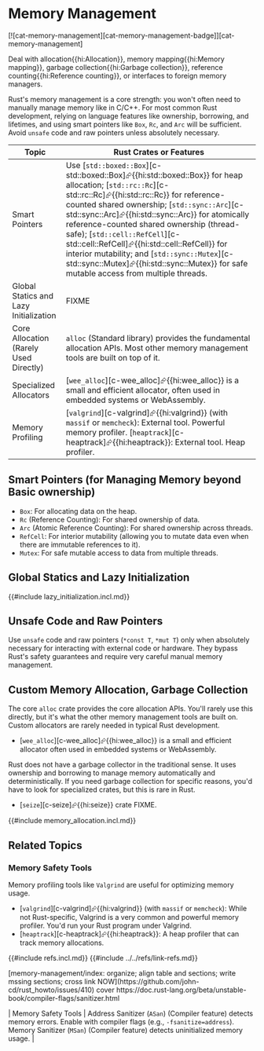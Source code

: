 # Memory Management

[![cat-memory-management][cat-memory-management-badge]][cat-memory-management]

Deal with allocation{{hi:Allocation}}, memory mapping{{hi:Memory mapping}}, garbage collection{{hi:Garbage collection}}, reference counting{{hi:Reference counting}}, or interfaces to foreign memory managers.

Rust's memory management is a core strength: you won't often need to manually manage memory like in C/C++. For most common Rust development, relying on language features like ownership, borrowing, and lifetimes, and using smart pointers like `Box`, `Rc`, and `Arc` will be sufficient. Avoid `unsafe` code and raw pointers unless absolutely necessary.

| Topic | Rust Crates or Features |
|---|---|
| Smart Pointers | Use [`std::boxed::Box`][c-std::boxed::Box]⮳{{hi:std::boxed::Box}} for heap allocation; [`std::rc::Rc`][c-std::rc::Rc]⮳{{hi:std::rc::Rc}} for reference-counted shared ownership; [`std::sync::Arc`][c-std::sync::Arc]⮳{{hi:std::sync::Arc}} for atomically reference-counted shared ownership (thread-safe); [`std::cell::RefCell`][c-std::cell::RefCell]⮳{{hi:std::cell::RefCell}} for interior mutability; and [`std::sync::Mutex`][c-std::sync::Mutex]⮳{{hi:std::sync::Mutex}} for safe mutable access from multiple threads. |
| Global Statics and Lazy Initialization | FIXME |
| Core Allocation (Rarely Used Directly) | `alloc` (Standard library) provides the fundamental allocation APIs. Most other memory management tools are built on top of it. |
| Specialized Allocators | [`wee_alloc`][c-wee_alloc]⮳{{hi:wee_alloc}} is a small and efficient allocator, often used in embedded systems or WebAssembly. |
| Memory Profiling | [`valgrind`][c-valgrind]⮳{{hi:valgrind}} (with `massif` or `memcheck`): External tool. Powerful memory profiler. [`heaptrack`][c-heaptrack]⮳{{hi:heaptrack}}: External tool. Heap profiler. |

## Smart Pointers (for Managing Memory beyond Basic ownership)

- `Box`: For allocating data on the heap.
- `Rc` (Reference Counting): For shared ownership of data.
- `Arc` (Atomic Reference Counting): For shared ownership across threads.
- `RefCell`: For interior mutability (allowing you to mutate data even when there are immutable references to it).
- `Mutex`: For safe mutable access to data from multiple threads.

## Global Statics and Lazy Initialization

{{#include lazy_initialization.incl.md}}

## Unsafe Code and Raw Pointers

Use `unsafe` code and raw pointers (`*const T`, `*mut T`) only when absolutely necessary for interacting with external code or hardware. They bypass Rust's safety guarantees and require very careful manual memory management.

## Custom Memory Allocation, Garbage Collection

The core `alloc` crate provides the core allocation APIs. You'll rarely use this directly, but it's what the other memory management tools are built on. Custom allocators are rarely needed in typical Rust development.

- [`wee_alloc`][c-wee_alloc]⮳{{hi:wee_alloc}} is a small and efficient allocator often used in embedded systems or WebAssembly.

Rust does not have a garbage collector in the traditional sense. It uses ownership and borrowing to manage memory automatically and deterministically. If you need garbage collection for specific reasons, you'd have to look for specialized crates, but this is rare in Rust.

- [`seize`][c-seize]⮳{{hi:seize}} crate FIXME.

{{#include memory_allocation.incl.md}}

## Related Topics

### Memory Safety Tools

Memory profiling tools like `Valgrind` are useful for optimizing memory usage.

- [`valgrind`][c-valgrind]⮳{{hi:valgrind}} (with `massif` or `memcheck`): While not Rust-specific, Valgrind is a very common and powerful memory profiler. You'd run your Rust program under Valgrind.
- [`heaptrack`][c-heaptrack]⮳{{hi:heaptrack}}: A heap profiler that can track memory allocations.

{{#include refs.incl.md}}
{{#include ../../refs/link-refs.md}}

<div class="hidden">
[memory-management/index: organize; align table and sections; write mssing sections; cross link NOW](https://github.com/john-cd/rust_howto/issues/410)
cover https://doc.rust-lang.org/beta/unstable-book/compiler-flags/sanitizer.html

| Memory Safety Tools | Address Sanitizer (`ASan`) (Compiler feature) detects memory errors. Enable with compiler flags (e.g., `-fsanitize=address`). Memory Sanitizer (`MSan`) (Compiler feature) detects uninitialized memory usage. |

</div>
